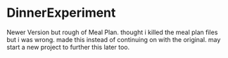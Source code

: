 # DinnerExperiment
Newer Version but rough of Meal Plan. thought i killed the meal plan files but i was wrong. made this instead of continuing on with the original.
may start a new project to further this later too.

